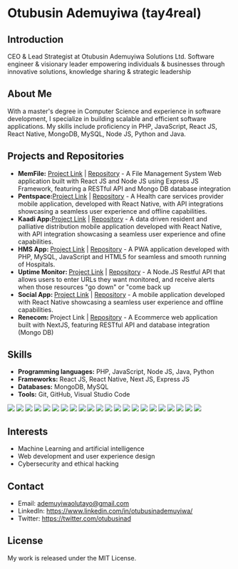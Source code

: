 <h1>Otubusin Ademuyiwa (tay4real)</h1>
<h2>Introduction</h2>
<p>CEO & Lead Strategist at Otubusin Ademuyiwa Solutions Ltd. Software engineer & visionary leader empowering individuals & businesses through innovative solutions, knowledge sharing & strategic leadership</p>
<h2>About Me</h2>
<p>With a master's degree in Computer  Science and experience in software development, I specialize in building scalable and efficient software applications. My skills include proficiency in PHP, JavaScript, React JS, React Native, MongoDB, MySQL, Node JS, Python and Java.</p>
<h2>Projects and Repositories</h2>
<ul>
  <li>
    <strong>MemFile:</strong> <a href="https://memfile.netlify.app" target="_blank">Project Link</a> | <a href="#">Repository</a> - A File Management System Web application built with React JS and Node JS using Express JS Framework, featuring a RESTful API and Mongo DB database integration
  </li>
  <li>
    <strong>Pentspace:</strong><a href="#">Project Link</a> | <a href="#">Repository</a> - A Health care services provider mobile application, developed with React Native, with API integrations showcasing a seamless user experience and offline capabilities.
  </li>
  <li>
    <strong>Kaadi App:</strong><a href="#">Project Link</a> | <a href="#">Repository</a>  - A data driven resident and palliative distribution mobile application developed with React Native, with API integration showcasing a seamless user experience and ofine capabilities.
  </li>
  <li>
    <strong>HMS App: </strong><a href="#">Project Link</a> | <a href="#">Repository</a> - A PWA application developed with PHP, MySQL, JavaScript and HTML5 for seamless and smooth running of Hospitals.
  </li>
  <li>
    <strong>Uptime Monitor: </strong><a href="#">Project Link</a> | <a href="#">Repository</a> - A Node.JS Restful API that allows users to enter URLs they want monitored, and receive alerts when those resources "go down" or "come back up
  </li>
  <li>
    <strong>Social App: </strong><a href="#">Project Link</a> | <a href="#">Repository</a> - A mobile application developed with React Native showcasing a seamless user experience and offline capabilities.
  </li>
  <li>
    <strong>Renecom: </strong><a>Project Link</a> | <a href="#">Repository</a> - A Ecommerce web application built with NextJS, featuring RESTful API and database integration (Mongo DB)
  </li>
</ul>

<h2>Skills</h2>
<ul>
  <li>
    <strong>Programming languages:</strong> PHP, JavaScript, Node JS, Java, Python
  </li>
  <li>
    <strong>Frameworks:</strong> React JS, React Native, Next JS, Express JS
  </li>
  <li>
    <strong>Databases:</strong> MongoDB, MySQL
  </li>
  <li>
    <strong>Tools:</strong> Git, GitHub, Visual Studio Code
  </li>
  
</ul>
<p>
  <image src="https://img.shields.io/badge/HTML5-E34F26?style=for-the-badge&logo=html5&logoColor=white" />
  <image src="https://img.shields.io/badge/CSS-239120?&style=for-the-badge&logo=css3&logoColor=white" />
  <image src="https://img.shields.io/badge/Bootstrap-563D7C?style=for-the-badge&logo=bootstrap&logoColor=white" />
  <image src="https://img.shields.io/badge/JavaScript-F7DF1E?style=for-the-badge&logo=javascript&logoColor=black" />
  <image src="https://img.shields.io/badge/React-20232A?style=for-the-badge&logo=react&logoColor=61DAFB" />
  <image src="https://img.shields.io/badge/Node.js-43853D?style=for-the-badge&logo=node.js&logoColor=white" />
  <image src="https://img.shields.io/badge/Microsoft_Azure-0089D6?style=for-the-badge&logo=microsoft-azure&logoColor=white" /> 
  <image src="https://img.shields.io/badge/Discord-7289DA?style=for-the-badge&logo=discord&logoColor=white" /> 
  <image src="https://img.shields.io/badge/GitHub-100000?style=for-the-badge&logo=github&logoColor=white" />  
  <image src="https://img.shields.io/badge/Python-3776AB?style=for-the-badge&logo=python&logoColor=white" /> 
  <image src="https://img.shields.io/badge/Express.js-404D59?style=for-the-badge" />
  <image src="https://img.shields.io/badge/MySQL-00000F?style=for-the-badge&logo=mysql&logoColor=white" />
<image src="https://img.shields.io/badge/TypeScript-007ACC?style=for-the-badge&logo=typescript&logoColor=white" />
<image src="https://img.shields.io/badge/Java-ED8B00?style=for-the-badge&logo=openjdk&logoColor=white" />
<image src="https://img.shields.io/badge/Redux-593D88?style=for-the-badge&logo=redux&logoColor=white" />
<image src="https://img.shields.io/badge/React_Router-CA4245?style=for-the-badge&logo=react-router&logoColor=white" />
<image src="https://img.shields.io/badge/jQuery-0769AD?style=for-the-badge&logo=jquery&logoColor=white" />
<image src="	https://img.shields.io/badge/MongoDB-4EA94B?style=for-the-badge&logo=mongodb&logoColor=white" />
<image src="	https://img.shields.io/badge/Netlify-00C7B7?style=for-the-badge&logo=netlify&logoColor=white" />
<image src="https://img.shields.io/badge/Heroku-430098?style=for-the-badge&logo=heroku&logoColor=white" />
<image src="https://img.shields.io/badge/Amazon_AWS-232F3E?style=for-the-badge&logo=amazon-aws&logoColor=white" />
<image src="https://img.shields.io/badge/Google_Cloud-4285F4?style=for-the-badge&logo=google-cloud&logoColor=white" />
   </p>

<h2>Interests</h2>
<ul>
  <li>Machine Learning and artificial intelligence</li>
  <li>Web development and user experience design</li>
  <li>Cybersecurity and ethical hacking</li>
</ul>

<h2>Contact</h2>
<ul>
  <li>Email: <a href="mailto:ademuyiwaolutayo@gmail.com">ademuyiwaolutayo@gmail.com</a></li>
  <li>LinkedIn: <a href="https://www.linkedin.com/in/otubusinademuyiwa/" target="_blank">https://www.linkedin.com/in/otubusinademuyiwa/</a> </li>
  <li>Twitter: <a href="https://twitter.com/otubusinad" target="_blank">https://twitter.com/otubusinad</a> </li>
</ul>

<h2>License</h2>
<p>My work is released under the MIT License.</p>
